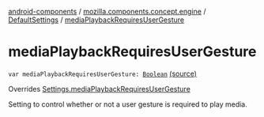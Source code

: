[android-components](../../index.md) / [mozilla.components.concept.engine](../index.md) / [DefaultSettings](index.md) / [mediaPlaybackRequiresUserGesture](./media-playback-requires-user-gesture.md)

# mediaPlaybackRequiresUserGesture

`var mediaPlaybackRequiresUserGesture: `[`Boolean`](https://kotlinlang.org/api/latest/jvm/stdlib/kotlin/-boolean/index.html) [(source)](https://github.com/mozilla-mobile/android-components/blob/master/components/concept/engine/src/main/java/mozilla/components/concept/engine/Settings.kt#L188)

Overrides [Settings.mediaPlaybackRequiresUserGesture](../-settings/media-playback-requires-user-gesture.md)

Setting to control whether or not a user gesture is required to play media.

